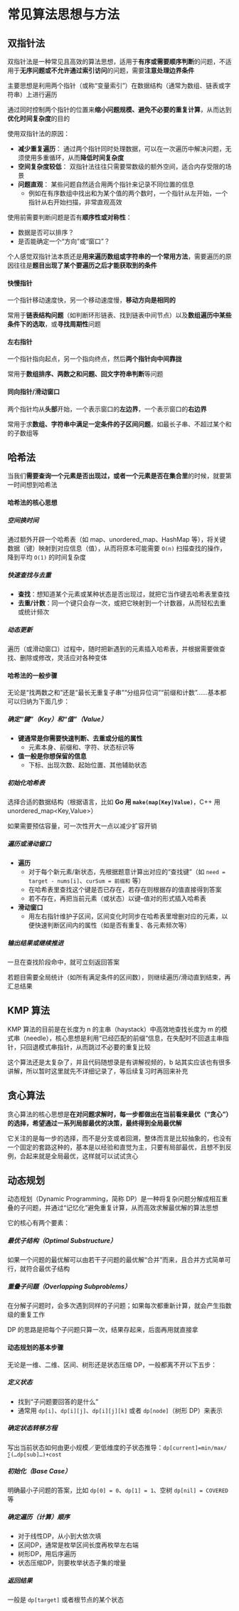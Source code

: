 # 常见算法思想与方法
## 双指针法
双指针法是一种常见且高效的算法思想，适用于**有序或需要顺序判断**的问题，不适用于**无序问题或不允许通过索引访问**的问题，需要**注意处理边界条件**

主要思想是利用两个指针（或称“变量索引”）在数据结构（通常为数组、链表或字符串）上进行遍历

通过同时控制两个指针的位置来**缩小问题规模、避免不必要的重复计算**，从而达到**优化时间复杂度**的目的

使用双指针法的原因：

* **减少重复遍历**： 通过两个指针同时处理数据，可以在一次遍历中解决问题，无须使用多重循环，从而**降低时间复杂度**
* **空间复杂度较低**： 双指针法往往只需要常数级的额外空间，适合内存受限的场景
* **问题直观**： 某些问题自然适合用两个指针来记录不同位置的信息
    * 例如在有序数组中找出和为某个值的两个数时，一个指针从左开始，一个指针从右开始扫描，非常直观高效

使用前需要判断问题是否有**顺序性或对称性**：

* 数据是否可以排序？
* 是否能确定一个“方向”或“窗口”？

个人感觉双指针法本质还是**用来遍历数组或字符串的一个常用方法**，需要遍历的原因往往是**题目出现了某个要遍历之后才能获取到的条件**

#### 快慢指针
一个指针移动速度快，另一个移动速度慢，**移动方向是相同的**

常用于**链表结构问题**（如判断环形链表、找到链表中间节点）以及**数组遍历中某些条件下的选取**，或**寻找周期性**问题

#### 左右指针
一个指针指向起点，另一个指向终点，然后**两个指针向中间靠拢**

常用于**数组排序、两数之和问题、回文字符串判断**等问题

#### 同向指针/滑动窗口
两个指针均从**头部**开始，一个表示窗口的**左边界**，一个表示窗口的**右边界**

常用于求**数组、字符串中满足一定条件的子区间问题**，如最长子串、不超过某个和的子数组等

## 哈希法
当我们**需要查询一个元素是否出现过，或者一个元素是否在集合里**的时候，就要第一时间想到哈希法

#### 哈希法的核心思想
##### 空间换时间
通过额外开辟一个哈希表（如 map、unordered_map、HashMap 等），将关键数据（键）映射到对应信息（值），从而将原本可能需要 `O(n)` 扫描查找的操作，降到平均 `O(1)` 的时间复杂度

##### 快速查找与去重

* **查找**：想知道某个元素或某种状态是否出现过，就把它当作键去哈希表里查找
* **去重/计数**：同一个键只会存一次，或把它映射到一个计数器，从而轻松去重或统计频次

##### 动态更新
遍历（或滑动窗口）过程中，随时把新遇到的元素插入哈希表，并根据需要做查找、删除或修改，灵活应对各种变体

#### 哈希法的一般步骤
无论是“找两数之和”还是“最长无重复子串”“分组异位词”“前缀和计数”……基本都可以归纳为下面几步：

##### 确定“键”（Key）和“值”（Value）

* **键通常是你需要快速判断、去重或分组的属性**
  * 元素本身、前缀和、字符、状态标识等
* **值一般是你想保留的信息**
  * 下标、出现次数、起始位置、其他辅助状态

##### 初始化哈希表

选择合适的数据结构（根据语言，比如 **Go 用 `make(map[Key]Value)`**，C++ 用 unordered_map<Key,Value>）

如果需要预估容量，可一次性开大一点以减少扩容开销

##### 遍历或滑动窗口

* **遍历**
  * 对于每个新元素/新状态，先根据题意计算出对应的“查找键”（如 `need = target - nums[i]`、`curSum = 前缀和` 等）
  * 在哈希表里查找这个键是否已存在，若存在则根据存的值直接得到答案
  * 若不存在，再把当前元素（或状态）以键–值对的形式插入哈希表
* **滑动窗口**
  * 用左右指针维护子区间，区间变化时同步在哈希表里增删对应的元素，以便快速判断区间内的属性（如是否有重复、各元素频次等）

##### 输出结果或继续推进

一旦在查找阶段命中，就可立刻返回答案

若题目需要全局统计（如所有满足条件的区间数），则继续遍历/滑动直到结束，再汇总结果

## KMP 算法
KMP 算法的目前是在长度为 n 的主串（haystack）中高效地查找长度为 m 的模式串（needle），核心思想是利用“已经匹配的前缀”信息，在失配时不回退主串指针，只回退模式串指针，从而跳过不必要的重复比较

这个算法还是太复杂了，并且代码随想录是有讲解视频的，b 站其实应该也有很多讲解，所以暂时这里就先不详细记录了，等后续复习时再回来补充

## 贪心算法
贪心算法的核心思想是**在对问题求解时，每一步都做出在当前看来最优（“贪心”）的选择，希望通过一系列局部最优的决策，最终得到全局最优解**

它关注的是每一步的选择，而不是分支或者回溯，整体而言是比较抽象的，也没有一个固定的套路这种的，基本是以经验和直觉为主，只要有局部最优，且想不到反例，合起来就是全局最优，这样就可以试试贪心

## 动态规划
动态规划（Dynamic Programming，简称 DP）是一种将复杂问题分解成相互重叠的子问题，并通过“记忆化”避免重复计算，从而高效求解最优解的算法思想

它的核心有两个要素：

##### 最优子结构（Optimal Substructure）
如果一个问题的最优解可以由若干子问题的最优解“合并”而来，且合并方式简单可行，就符合最优子结构

##### 重叠子问题（Overlapping Subproblems）
在分解子问题时，会多次遇到同样的子问题；如果每次都重新计算，就会产生指数级的重复工作

DP 的思路是把每个子问题只算一次，结果存起来，后面再用就直接拿

#### 动态规划的基本步骤
无论是一维、二维、区间、树形还是状态压缩 DP，一般都离不开以下五步：

##### 定义状态
* 找到“子问题要回答的是什么”
* 通常用 `dp[i]`、`dp[i][j]`、`dp[i][j][k]` 或者 `dp[node]`（树形 DP）来表示

##### 确定状态转移方程
写出当前状态如何由更小规模／更低维度的子状态推导：`dp[current]=min/max/∑(…dp[sub]…)+cost`

##### 初始化（Base Case）
明确最小子问题的答案，比如 `dp[0] = 0`、`dp[1] = 1`、空树 `dp[nil] = COVERED` 等

##### 确定遍历（计算）顺序
* 对于线性DP，从小到大依次填
* 区间DP，通常是枚举区间长度再枚举左右端
* 树形DP，用后序遍历
* 状态压缩DP，则要枚举状态子集的增量

##### 返回结果
一般是 `dp[target]` 或者根节点的某个状态

